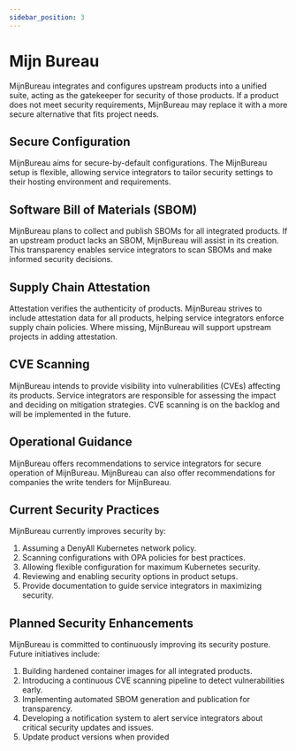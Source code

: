 ```yaml
---
sidebar_position: 3
---
```


# Mijn Bureau

MijnBureau integrates and configures upstream products into a unified suite, acting as the gatekeeper for security of those products. If a product does not meet security requirements, MijnBureau may replace it with a more secure alternative that fits project needs.

## Secure Configuration

MijnBureau aims for secure-by-default configurations. The MijnBureau setup is flexible, allowing service integrators to tailor security settings to their hosting environment and requirements.

## Software Bill of Materials (SBOM)

MijnBureau plans to collect and publish SBOMs for all integrated products. If an upstream product lacks an SBOM, MijnBureau will assist in its creation. This transparency enables service integrators to scan SBOMs and make informed security decisions.

## Supply Chain Attestation

Attestation verifies the authenticity of products. MijnBureau strives to include attestation data for all products, helping service integrators enforce supply chain policies. Where missing, MijnBureau will support upstream projects in adding attestation.

## CVE Scanning

MijnBureau intends to provide visibility into vulnerabilities (CVEs) affecting its products. Service integrators are responsible for assessing the impact and deciding on mitigation strategies. CVE scanning is on the backlog and will be implemented in the future.

## Operational Guidance

MijnBureau offers recommendations to service integrators for secure operation of MijnBureau. MijnBureau can also offer recommendations for companies the write tenders for MijnBureau.

## Current Security Practices

MijnBureau currently improves security by:

1. Assuming a DenyAll Kubernetes network policy.
2. Scanning configurations with OPA policies for best practices.
3. Allowing flexible configuration for maximum Kubernetes security.
4. Reviewing and enabling security options in product setups.
5. Provide documentation to guide service integrators in maximizing security.

## Planned Security Enhancements

MijnBureau is committed to continuously improving its security posture. Future initiatives include:

1. Building hardened container images for all integrated products.
2. Introducing a continuous CVE scanning pipeline to detect vulnerabilities early.
3. Implementing automated SBOM generation and publication for transparency.
4. Developing a notification system to alert service integrators about critical security updates and issues.
5. Update product versions when provided
